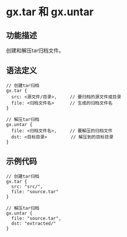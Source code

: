 # gx.tar 和 gx.untar

## 功能描述
创建和解压tar归档文件。

## 语法定义
```gxl
// 创建tar归档
gx.tar {
  src: <源文件/目录>,     // 要归档的源文件或目录
  file: <归档文件名>      // 生成的归档文件名
}

// 解压tar归档
gx.untar {
  file: <归档文件名>,     // 要解压的归档文件
  dst: <目标目录>         // 解压到的目标目录
}
```

## 示例代码
```gxl
// 创建tar归档
gx.tar {
  src: "src/",
  file: "source.tar"
}

// 解压tar归档
gx.untar {
  file: "source.tar",
  dst: "extracted/"
}
```